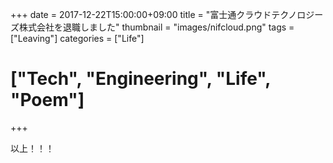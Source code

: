 +++
date = 2017-12-22T15:00:00+09:00
title = "富士通クラウドテクノロジーズ株式会社を退職しました"
thumbnail = "images/nifcloud.png"
tags = ["Leaving"]
categories = ["Life"]
# ["Tech", "Engineering", "Life", "Poem"]
+++

以上！！！
